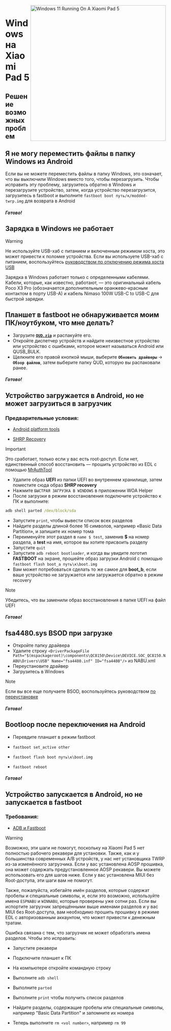 <img align="right" src="https://raw.githubusercontent.com/erdilS/Port-Windows-11-Xiaomi-Pad-5/main/nabu.png" width="425" alt="Windows 11 Running On A Xiaomi Pad 5">


# Windows на Xiaomi Pad 5

## Решение возможных проблем

## Я не могу переместить файлы в папку Windows из Android

Если вы не можете переместить файлы в папку Windows, это означает, что вы выключили Windows вместо того, чтобы перезагрузить. Чтобы исправить эту проблему, загрузитесь обратно в Windows и перезагрузите устройство, затем, когда устройство перезагрузится, загрузитесь в fastboot и выполните `fastboot boot путь/к/modded-twrp.img` для возврата в Android

##### Готово!

## Зарядка в Windows не работает
> [!WARNING]
> Не используйте USB-хаб с питанием и включенным режимом хоста, это может привести к поломке устройства. Если вы используете USB-хаб с питанием, воспользуйтесь [руководством по отключению режима хоста USB](/guide/Russian/Additional-materials-ru.md#выключение-режима-usb-хоста)

Зарядка в Windows работает только с определенными кабелями. Кабели, которые, как известно, работают, — это оригинальный кабель Poco X3 Pro (обозначается дополнительным оранжево-красным контактом в порту USB-A) и кабель Nimaso 100W USB-C to USB-C для быстрой зарядки.

## Планшет в fastboot не обнаруживается моим ПК/ноутбуком, что мне делать?
- Загрузите [**`QUD.zip`**](https://github.com/n00b69/woa-betalm/releases/download/Qfil/QUD.zip) и распакуйте его.
- Откройте диспетчер устройств и найдите неизвестное устройство или устройство с ошибками, которое может называться Android или QUSB_BULK.
- Щелкните его правой кнопкой мыши, выберите **```Обновить драйверы```** → **`Обзор файлов`**, затем выберите папку QUD, которую вы распаковали ранее.

##### Готово!

## Устройство загружается в Android, но не может загрузиться в загрузчик

### Предварительные условия:
- [Android platform tools](https://developer.android.com/studio/releases/platform-tools)

- [SHRP Recovery](https://github.com/erdilS/Port-Windows-11-Xiaomi-Pad-5/releases/download/1.0/SHRP.img)

> [!Important]
> Это сработает, только если у вас есть root-доступ. Если нет, единственный способ восстановить — прошить устройство из EDL с помощью [MrAuthTool](https://mrauthtool.com/)

- Удалите образ **UEFI** из папки UEFI во внутреннем хранилище, затем поместите сюда образ **SHRP recovery**
- Нажмите `БЫСТРАЯ ЗАГРУЗКА В WINDOWS` в приложении WOA Helper
- После загрузки в режим восстановления подключите устройство к ПК и выполните:
```cmd
adb shell parted /dev/block/sda
```
- Запустите ```print```, чтобы вывести список всех разделов
- Найдите разделы длиной более 16 символов, например «Basic Data Partition», и запишите их номер тома
- Переименуйте этот раздел в ```name $ test```, заменив **$** на номер раздела, а **test** на имя, которое вы хотите присвоить разделу
- Запустите ```quit```
- Запустите ```adb reboot bootloader```, и когда вы увидите логотип **FASTBOOT** на экране, прошейте образ загрузки Android с помощью ```fastboot flash boot_a путь\к\boot.img```
- Вам может потребоваться сделать то же самое для **boot_b**, если ваше устройство не загружается или загружается обратно в режим recovery

> [!Note]
> Убедитесь, что вы заменили образ восстановления в папке UEFI на файл UEFI

##### Готово!

## fsa4480.sys BSOD при загрузке
- Откройте папку драйвера
- Удалите строку ```<DriverPackageFile Path="$(mspackageroot)\components\QC8150\Device\DEVICE.SOC_QC8150.NABU\Drivers\USB" Name="fsa4480.inf" ID="fsa4480"/>``` из NABU.xml
- Переустановите драйвер
- Загрузитесь в Windows
> [!NOTE]
> Если вы все еще получаете BSOD, воспользуйтесь руководством [по переустановке](/guide/Russian/reinstall-ru.md)

##### Готово!

## Bootloop после переключения на Android
- Перевдите планшет в режим fastboot

- ```fastboot set_active other```

- ```fastboot flash boot путь\к\boot.img```

- ```fastboot reboot```

##### Готово!

## Устройство запускается в Android, но не запускается в fastboot

### Требования:

- [ADB и Fastboot](https://developer.android.com/studio/releases/platform-tools)

> [!WARNING]
> Возможно, эти шаги не помогут, поскольку на Xiaomi Pad 5 нет полностью рабочего рекавери для установки. Также, как и у большинства современных A/B устройств, у нас нет установщика TWRP из-за изменённого загрузчика. Если у вас установлена AOSP прошивка, она может содержать предустановленное AOSP рекавери. Вы можете использовать его для шагов ниже. Если у вас установлена MIUI без Root-доступа, эти шаги вам не помогут.
>
> Также, пожалуйста, избегайте имён разделов, которые содержат пробелы и специальные символы, и, если это возможно, используйте имена `ESPNABU` и `WINNABU`, которые проверены уже сотни раз. Если вы испортите загрузчик запрещёнными выше именами разделов и у вас MIUI без Root-доступа, вам необходимо прошить прошивку в режиме EDL с авторизованным аккаунтом, что может привести к денежным тратам.


Ошибка связана с тем, что загрузчик не может обработать имена разделов. Чтобы это исправить:

- Запустите рекавери

- Подключите планшет к ПК

- На компьютере откройте командную строку

- Выполните ```adb shell```

- Выполните ```parted```

- Выполните ```print``` чтобы получить список разделов

- Найдите разделы, содержащие пробелы или специальные символы, например "Basic Data Partition" и запомните их номера

- Теперь выполните ```rm <vol number>```, например ```rm 99```


